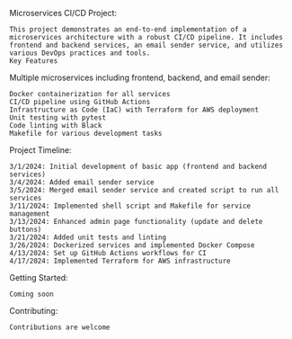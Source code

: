Microservices CI/CD Project:

    This project demonstrates an end-to-end implementation of a microservices architecture with a robust CI/CD pipeline. It includes frontend and backend services, an email sender service, and utilizes various DevOps practices and tools.
    Key Features

Multiple microservices including frontend, backend, and email sender:

    Docker containerization for all services
    CI/CD pipeline using GitHub Actions
    Infrastructure as Code (IaC) with Terraform for AWS deployment
    Unit testing with pytest
    Code linting with Black
    Makefile for various development tasks

Project Timeline:

    3/1/2024: Initial development of basic app (frontend and backend services)
    3/4/2024: Added email sender service
    3/5/2024: Merged email sender service and created script to run all services
    3/11/2024: Implemented shell script and Makefile for service management
    3/13/2024: Enhanced admin page functionality (update and delete buttons)
    3/21/2024: Added unit tests and linting
    3/26/2024: Dockerized services and implemented Docker Compose
    4/13/2024: Set up GitHub Actions workflows for CI
    4/17/2024: Implemented Terraform for AWS infrastructure

Getting Started:

    Coming soon

Contributing:

    Contributions are welcome
